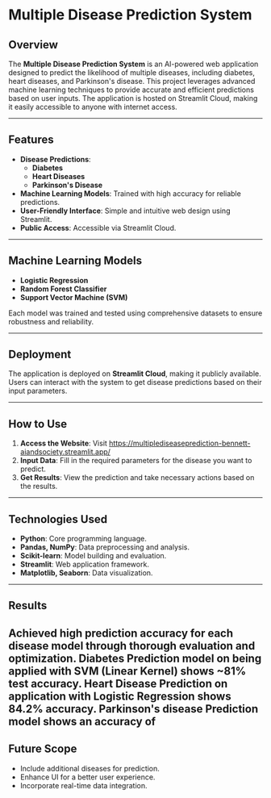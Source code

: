 # Multiple Disease Prediction System

## Overview  
The **Multiple Disease Prediction System** is an AI-powered web application designed to predict the likelihood of multiple diseases, including diabetes, heart diseases, and Parkinson's disease. This project leverages advanced machine learning techniques to provide accurate and efficient predictions based on user inputs. The application is hosted on Streamlit Cloud, making it easily accessible to anyone with internet access.

---

## Features  
- **Disease Predictions**: 
  - **Diabetes**  
  - **Heart Diseases**  
  - **Parkinson's Disease**  
- **Machine Learning Models**: Trained with high accuracy for reliable predictions.
- **User-Friendly Interface**: Simple and intuitive web design using Streamlit.
- **Public Access**: Accessible via Streamlit Cloud.

---

## Machine Learning Models  
- **Logistic Regression**  
- **Random Forest Classifier**  
- **Support Vector Machine (SVM)**  


Each model was trained and tested using comprehensive datasets to ensure robustness and reliability.

---

## Deployment  
The application is deployed on **Streamlit Cloud**, making it publicly available. Users can interact with the system to get disease predictions based on their input parameters.

---

## How to Use  
1. **Access the Website**: Visit https://multiplediseaseprediction-bennett-aiandsociety.streamlit.app/  
2. **Input Data**: Fill in the required parameters for the disease you want to predict.  
3. **Get Results**: View the prediction and take necessary actions based on the results.  

---

## Technologies Used  
- **Python**: Core programming language.  
- **Pandas, NumPy**: Data preprocessing and analysis.  
- **Scikit-learn**: Model building and evaluation.  
- **Streamlit**: Web application framework.  
- **Matplotlib, Seaborn**: Data visualization.  

---

## Results  
Achieved high prediction accuracy for each disease model through thorough evaluation and optimization.
Diabetes Prediction model on being applied with SVM (Linear Kernel) shows ~81% test accuracy.
Heart Disease Prediction on application with Logistic Regression shows 84.2% accuracy.
Parkinson's disease Prediction model shows an accuracy of 
---

## Future Scope  
- Include additional diseases for prediction.  
- Enhance UI for a better user experience.  
- Incorporate real-time data integration.  

 
